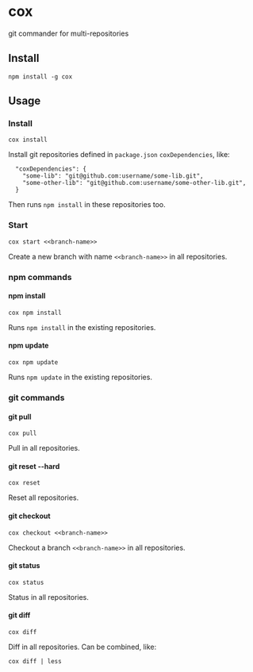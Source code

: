 # cox
git commander for multi-repositories

## Install
```
npm install -g cox
```

## Usage

### Install
```
cox install
```
Install git repositories defined in `package.json` `coxDependencies`, like:
```
  "coxDependencies": {
    "some-lib": "git@github.com:username/some-lib.git",
    "some-other-lib": "git@github.com:username/some-other-lib.git",
  }
```
Then runs `npm install` in these repositories too.

### Start
```
cox start <<branch-name>>
```
Create a new branch with name ```<<branch-name>>``` in all repositories.

### npm commands
#### npm install
```
cox npm install
```
Runs `npm install` in the existing repositories.
#### npm update
```
cox npm update
```
Runs `npm update` in the existing repositories.

### git commands
#### git pull
```
cox pull
```
Pull in all repositories.

#### git reset --hard
```
cox reset
```
Reset all repositories.

#### git checkout
```
cox checkout <<branch-name>>
```
Checkout a branch ```<<branch-name>>``` in all repositories.

#### git status
```
cox status
```
Status in all repositories.

#### git diff
```
cox diff
```
Diff in all repositories.
Can be combined, like:
```
cox diff | less
```

